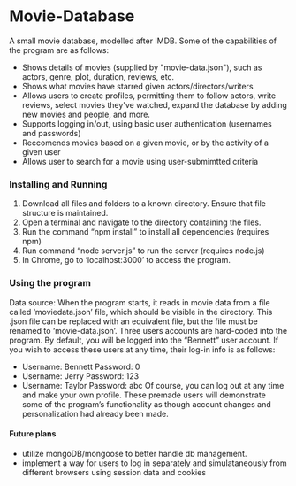 # Movie-Database
A small movie database, modelled after IMDB.  Some of the capabilities of the program are as follows: 
  - Shows details of movies (supplied by "movie-data.json"), such as actors, genre, plot, duration, reviews, etc.
  - Shows what movies have starred given actors/directors/writers
  - Allows users to create profiles, permitting them to follow actors, write reviews, select movies they've watched, expand the database by adding new movies and people, and more. 
  - Supports logging in/out, using basic user authentication (usernames and passwords)
  - Reccomends movies based on a given movie, or by the activity of a given user
  - Allows user to search for a movie using user-submimtted criteria

### Installing and Running
  1. Download all files and folders to a known directory. Ensure that file structure is maintained.
  2. Open a terminal and navigate to the directory containing the files.
  3. Run the command “npm install” to install all dependencies (requires npm)
  4. Run command “node server.js” to run the server (requires node.js)
  5. In Chrome, go to ‘localhost:3000’ to access the program.

### Using the program
Data source: When the program starts, it reads in movie data from a file called ‘moviedata.json’ file, which should be visible in the directory. This .json file can be replaced with an equivalent file, but the file must be renamed to ‘movie-data.json’. Three users accounts are hard-coded into the program. By default, you will be logged into the “Bennett” user account. If you wish to access these users at any time, their log-in info is as follows:
  - Username: Bennett   Password: 0 
  - Username: Jerry     Password: 123
  - Username: Taylor    Password: abc
Of course, you can log out at any time and make your own profile. These premade users will demonstrate some of the program’s functionality as though account changes and personalization had already been made.

#### Future plans
  - utilize mongoDB/mongoose to better handle db management.
  - implement a way for users to log in separately and simulataneously from different browsers using session data and cookies
